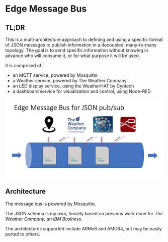 # Edge Message Bus

## TL;DR

This is a multi-architecture approach to defining and using a specific format of JSON messages to publish information in a decoupled, many-to-many topology.  The goal is to send specific information without knowing in advance who will consume it, or for what purpose it will be used.

It is comprised of: 

* an MQTT service, powered by Mosquitto
* a Weather service, powered by The Weather Company
* an LED display service, using the WeatherHAT by Cyntech
* a dashboard service for visualization and control, using Node-RED

![](diagram.png)

## Architecture

The message bus is powered by Mosquitto.

The JSON schema is my own, loosely based on previous work done for _The Weather Company, an IBM Business_.

The architectures supported include ARMv6 and AMD64, but may be easily ported to others.

